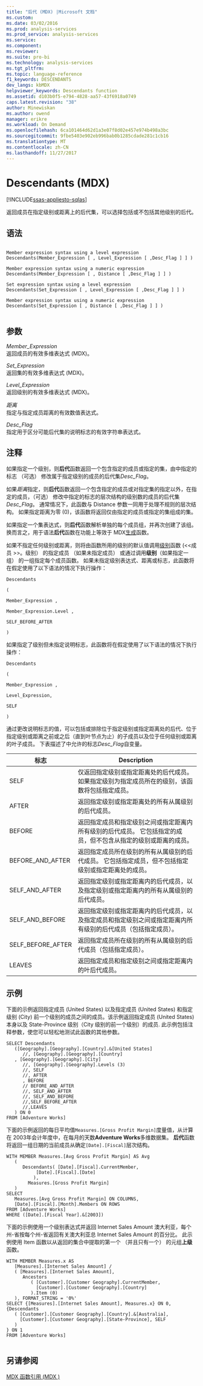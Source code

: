 ```yaml
---
title: "后代 (MDX) |Microsoft 文档"
ms.custom: 
ms.date: 03/02/2016
ms.prod: analysis-services
ms.prod_service: analysis-services
ms.service: 
ms.component: 
ms.reviewer: 
ms.suite: pro-bi
ms.technology: analysis-services
ms.tgt_pltfrm: 
ms.topic: language-reference
f1_keywords: DESCENDANTS
dev_langs: kbMDX
helpviewer_keywords: Descendants function
ms.assetid: d103b0f5-e794-4828-aa57-43f6918a0749
caps.latest.revision: "38"
author: Minewiskan
ms.author: owend
manager: erikre
ms.workload: On Demand
ms.openlocfilehash: 6ca101464d62d1a3e07f8d02e457e974b498a3bc
ms.sourcegitcommit: 9fbe5403e902eb996bab0b1285cdade281c1cb16
ms.translationtype: MT
ms.contentlocale: zh-CN
ms.lasthandoff: 11/27/2017
---
```

# <a name="descendants-mdx"></a>Descendants (MDX)
[!INCLUDE[ssas-appliesto-sqlas](../includes/ssas-appliesto-sqlas.md)]

  返回成员在指定级别或距离上的后代集，可以选择包括或不包括其他级别的后代。  
  
## <a name="syntax"></a>语法  
  
```  
  
Member expression syntax using a level expression  
Descendants(Member_Expression [ , Level_Expression [ ,Desc_Flag ] ] )  
  
Member expression syntax using a numeric expression  
Descendants(Member_Expression [ , Distance [ ,Desc_Flag ] ] )  
  
Set expression syntax using a level expression  
Descendants(Set_Expression [ , Level_Expression [ ,Desc_Flag ] ] )  
  
Member expression syntax using a numeric expression  
Descendants(Set_Expression [ , Distance [ ,Desc_Flag ] ] )  
  
```  
  
## <a name="arguments"></a>参数  
 *Member_Expression*  
 返回成员的有效多维表达式 (MDX)。  
  
 *Set_Expression*  
 返回集的有效多维表达式 (MDX)。  
  
 *Level_Expression*  
 返回级别的有效多维表达式 (MDX)。  
  
 *距离*  
 指定与指定成员距离的有效数值表达式。  
  
 *Desc_Flag*  
 指定用于区分可能后代集的说明标志的有效字符串表达式。  
  
## <a name="remarks"></a>注释  
 如果指定一个级别，则**后代**函数返回一个包含指定的成员或指定的集，由中指定的标志 （可选） 修改属于指定级别的成员的后代集*Desc_Flag*。  
  
 如果*距离*指定，则**后代**函数返回一个包含指定的成员或对指定集的指定以外，在指定的成员，（可选） 修改中指定的标志的层次结构的级别数的成员的后代集*Desc_Flag*。 通常情况下，此函数与 Distance 参数一同用于处理不规则的层次结构。 如果指定距离为零 (0)，该函数将返回仅由指定的成员或指定的集组成的集。  
  
 如果指定一个集表达式，则**后代**函数解析单独的每个成员组，并再次创建了该组。 换而言之，用于语法**后代**函数在功能上等效于 MDX[生成](../mdx/generate-mdx.md)函数。  
  
 如果不指定任何级别或距离，则将由函数所用的级别的默认值调用[级别](../mdx/level-mdx.md)函数 (<\<成员 >>。级别） 的指定成员 （如果未指定成员） 或通过调用**级别**（如果指定一组） 的一组指定每个成员函数。 如果未指定级别表达式、距离或标志，此函数将在假定使用了以下语法的情况下执行操作：  
  
 `Descendants`  
  
 `(`  
  
 `Member_Expression ,`  
  
 `Member_Expression.Level ,`  
  
 `SELF_BEFORE_AFTER`  
  
 `)`  
  
 如果指定了级别但未指定说明标志，此函数将在假定使用了以下语法的情况下执行操作：  
  
 `Descendants`  
  
 `(`  
  
 `Member_Expression ,`  
  
 `Level_Expression,`  
  
 `SELF`  
  
 `)`  
  
 通过更改说明标志的值，可以包括或排除位于指定级别或指定距离处的后代、位于指定级别或距离之前或之后（直到叶节点为止）的子成员以及位于任何级别或距离的叶子成员。 下表描述了中允许的标志*Desc_Flag*自变量。  
  
|标志|Description|  
|----------|-----------------|  
|SELF|仅返回指定级别或指定距离处的后代成员。 如果指定级别为指定成员所在的级别，该函数将包括指定成员。|  
|AFTER|返回指定级别或指定距离处的所有从属级别的后代成员。|  
|BEFORE|返回指定成员和指定级别之间或指定距离内所有级别的后代成员。 它包括指定的成员，但不包含从指定的级别或距离的成员。|  
|BEFORE_AND_AFTER|返回指定成员所在级别的所有从属级别的后代成员。 它包括指定成员，但不包括指定级别或指定距离处的成员。|  
|SELF_AND_AFTER|返回指定级别或指定距离内的后代成员，以及指定级别或指定距离内的所有从属级别的后代成员。|  
|SELF_AND_BEFORE|返回指定级别或指定距离内的后代成员，以及指定成员和指定级别之间或指定距离内所有级别的后代成员（包括指定成员）。|  
|SELF_BEFORE_AFTER|返回指定成员所在级别的所有从属级别的后代成员（包括指定成员）。|  
|LEAVES|返回指定成员和指定级别之间或指定距离内的叶后代成员。|  
  
## <a name="examples"></a>示例  
 下面的示例返回指定成员 (United States) 以及指定成员 (United States) 和指定级别 (City) 前一个级别的成员之间的成员。该示例返回指定成员 (United States) 本身以及 State-Province 级别（City 级别的前一个级别）的成员. 此示例包括注释参数，使您可以轻松地测试此函数的其他参数。  
  
```  
SELECT Descendants  
   ([Geography].[Geography].[Country].&[United States]  
      //, [Geography].[Geography].[Country]  
   , [Geography].[Geography].[City]  
      //, [Geography].[Geography].Levels (3)  
      //, SELF   
      //, AFTER  
      , BEFORE  
      // BEFORE_AND_AFTER  
      //, SELF_AND_AFTER  
      //, SELF_AND_BEFORE  
      //,SELF_BEFORE_AFTER  
      //,LEAVES   
   ) ON 0  
FROM [Adventure Works]   
```  
  
 下面的示例返回的每日平均值`Measures.[Gross Profit Margin]`度量值，从计算在 2003年会计年度中，在每月的天数**Adventure Works**多维数据集。 **后代**函数将返回一组日期的当前成员从确定`[Date].[Fiscal]`层次结构。  
  
```  
WITH MEMBER Measures.[Avg Gross Profit Margin] AS Avg  
   (  
      Descendants( [Date].[Fiscal].CurrentMember,   
           [Date].[Fiscal].[Date]  
          ),   
        Measures.[Gross Profit Margin]  
   )  
SELECT  
   Measures.[Avg Gross Profit Margin] ON COLUMNS,  
   [Date].[Fiscal].[Month].Members ON ROWS  
FROM [Adventure Works]  
WHERE ([Date].[Fiscal Year].&[2003])  
```  
  
 下面的示例使用一个级别表达式并返回 Internet Sales Amount 澳大利亚，每个州-省按每个州-省返回有关澳大利亚总 Internet Sales Amount 的百分比。 此示例使用 Item 函数以从返回的集合中提取的第一个 （并且只有一个） 的元组**上级**函数。  
  
```  
WITH MEMBER Measures.x AS   
   [Measures].[Internet Sales Amount] /   
   ( [Measures].[Internet Sales Amount],  
      Ancestors   
         ( [Customer].[Customer Geography].CurrentMember,   
           [Customer].[Customer Geography].[Country]  
         ).Item (0)  
   ), FORMAT_STRING = '0%'  
SELECT {[Measures].[Internet Sales Amount], Measures.x} ON 0,  
{Descendants   
   ( [Customer].[Customer Geography].[Country].&[Australia],   
     [Customer].[Customer Geography].[State-Province], SELF   
   )    
} ON 1  
FROM [Adventure Works]  
  
```  
  
## <a name="see-also"></a>另请参阅  
 [MDX 函数引用 &#40;MDX &#41;](../mdx/mdx-function-reference-mdx.md)  
  
  
